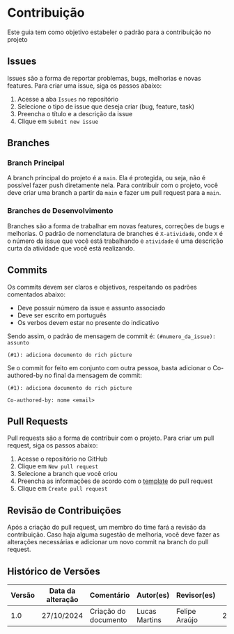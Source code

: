 # Contribuição

Este guia tem como objetivo estabeler o padrão para a contribuição no projeto

## Issues

Issues são a forma de reportar problemas, bugs, melhorias e novas features. Para criar uma issue, siga os passos abaixo:

1. Acesse a aba `Issues` no repositório
2. Selecione o tipo de issue que deseja criar (bug, feature, task)
3. Preencha o título e a descrição da issue
4. Clique em `Submit new issue`

## Branches

### Branch Principal

A branch principal do projeto é a `main`. Ela é protegida, ou seja, não é possível fazer push diretamente nela. Para contribuir com o projeto, você deve criar uma branch a partir da `main` e fazer um pull request para a `main`.

### Branches de Desenvolvimento

Branches são a forma de trabalhar em novas features, correções de bugs e melhorias. O padrão de nomenclatura de branches é `X-atividade`, onde `X` é o número da issue que você está trabalhando e `atividade` é uma descrição curta da atividade que você está realizando.

## Commits

Os commits devem ser claros e objetivos, respeitando os padrões comentados abaixo:

- Deve possuir número da issue e assunto associado
- Deve ser escrito em português
- Os verbos devem estar no presente do indicativo

Sendo assim, o padrão de mensagem de commit é: `(#numero_da_issue): assunto`

```
(#1): adiciona documento do rich picture
```

Se o commit for feito em conjunto com outra pessoa, basta adicionar o Co-authored-by no final da mensagem de commit:

```
(#1): adiciona documento do rich picture

Co-authored-by: nome <email>
```

## Pull Requests

Pull requests são a forma de contribuir com o projeto. Para criar um pull request, siga os passos abaixo:

1. Acesse o repositório no GitHub
2. Clique em `New pull request`
3. Selecione a branch que você criou
4. Preencha as informações de acordo com o [template](./.github/pull_request_template.md) do pull request
5. Clique em `Create pull request`

## Revisão de Contribuições

Após a criação do pull request, um membro do time fará a revisão da contribuição. Caso haja alguma sugestão de melhoria, você deve fazer as alterações necessárias e adicionar um novo commit na branch do pull request.

## Histórico de Versões

| Versão | Data da alteração | Comentário | Autor(es) | Revisor(es) | Data de revisão |
|--------|-----------|-----------|-----------|-------------|-------------|
| 1.0 | 27/10/2024 | Criação do documento | Lucas Martins | Felipe Araújo | 27/10/2024 |
